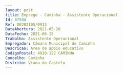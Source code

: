 ```yaml
--- 
layout: post
title: Emprego - Caminha - Assistente Operacional
Id: 87584
Ref: OE202105/0913
DataAbertura: 2021-05-28
DataFecho: 2021-06-15
Trabalho: Assistente Operacional
Empregador: Câmara Municipal de Caminha
Descricao: Área de apoio educativo
CodigoPostal: 4910-122 CAMINHA
Concelho: Caminha
Distrito: Viana do Castelo
--- 
```

